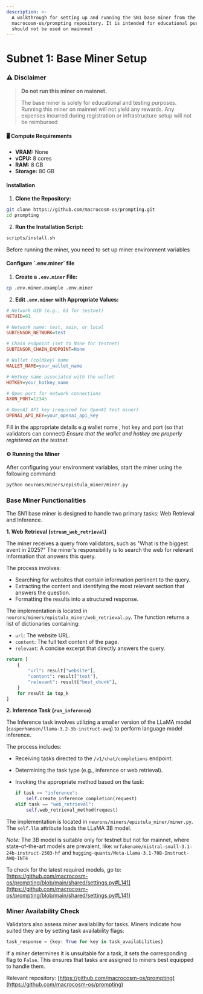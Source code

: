```yaml
---
description: >-
  A walkthrough for setting up and running the SN1 base miner from the
  macrocosm-os/prompting repository. It is intended for educational purposes and
  should not be used on mainnnet
---
```


# Subnet 1: Base Miner Setup

### ⚠️ Disclaimer

> **Do not run this miner on mainnet.**
>
> The base miner is solely for educational and testing purposes. Running this miner on mainnet will not yield any rewards. Any expenses incurred during registration or infrastructure setup will not be reimbursed

#### 🖥️ Compute Requirements

* **VRAM:** None
* **vCPU:** 8 cores
* **RAM:** 8 GB
* **Storage:** 80 GB



#### Installation&#x20;

1. **Clone the Repository:**

```bash
git clone https://github.com/macrocosm-os/prompting.git
cd prompting
```



2. **Run the Installation Script:**

```bash
scripts/install.sh
```

Before running the miner, you need to set up miner environment variables



#### Configure \`.env.miner\` file&#x20;

1. **Create a `.env.miner` File:**

```bash
cp .env.miner.example .env.miner
```



2. **Edit `.env.miner` with Appropriate Values:**

```ini
# Network UID (e.g., 61 for testnet)
NETUID=61

# Network name: test, main, or local
SUBTENSOR_NETWORK=test

# Chain endpoint (set to None for testnet)
SUBTENSOR_CHAIN_ENDPOINT=None

# Wallet (coldkey) name
WALLET_NAME=your_wallet_name

# Hotkey name associated with the wallet
HOTKEY=your_hotkey_name

# Open port for network connections
AXON_PORT=12345

# OpenAI API key (required for OpenAI test miner)
OPENAI_API_KEY=your_openai_api_key
```

Fill in the appropriate details e.g wallet name , hot key and port (so that validators can connect) _Ensure that the wallet and hotkey are properly registered on the testnet._



#### ⚙️ Running the Miner

After configuring your environment variables, start the miner using the following command:​

```bash
python neurons/miners/epistula_miner/miner.py
```



### Base Miner Functionalities

The SN1 base miner is designed to handle two primary tasks: Web Retrieval and Inference.

**1. Web Retrieval (`stream_web_retrieval`)**

The miner receives a query from validators, such as "What is the biggest event in 2025?" The miner's responsibility is to search the web for relevant information that answers this query.​

The process involves:​

* Searching for websites that contain information pertinent to the query.
* Extracting the content and identifying the most relevant section that answers the question.
* Formatting the results into a structured response.​

The implementation is located in `neurons/miners/epistula_miner/web_retrieval.py`. The function returns a list of dictionaries containing:​

* `url`: The website URL.
* `content`: The full text content of the page.
* `relevant`: A concise excerpt that directly answers the query.​

```python
return [
    {
        "url": result["website"],
        "content": result["text"],
        "relevant": result["best_chunk"],
    }
    for result in top_k
]
```



**2. Inference Task (`run_inference`)**

The Inference task involves utilizing a smaller version of the LLaMA model (`casperhansen/llama-3.2-3b-instruct-awq`) to perform language model inference.​

The process includes:​

* Receiving tasks directed to the `/v1/chat/completions` endpoint.
* Determining the task type (e.g., inference or web retrieval).
*   Invoking the appropriate method based on the task:​

    ```python
    if task == "inference":
        self.create_inference_completion(request)
    elif task == "web_retrieval":
        self.web_retrieval_method(request)
    ```

The implementation is located in `neurons/miners/epistula_miner/miner.py`. The `self.llm` attribute loads the LLaMA 3B model.​

_Note:_ The 3B model is suitable only for testnet but not for mainnet, where state-of-the-art models are prevalent, like: `mrfakename/mistral-small-3.1-24b-instruct-2503-hf`  and `hugging-quants/Meta-Llama-3.1-70B-Instruct-AWQ-INT4`&#x20;

To check for the latest required models, go to:  [https://github.com/macrocosm-os/prompting/blob/main/shared/settings.py#L141](https://github.com/macrocosm-os/prompting/blob/main/shared/settings.py#L141)



### Miner Availability Check

Validators also assess miner availability for tasks. Miners indicate how suited they are by setting task availability flags:​

```python
task_response = {key: True for key in task_availabilities}
```

If a miner determines it is unsuitable for a task, it sets the corresponding flag to `False`. This ensures that tasks are assigned to miners best equipped to handle them.



Relevant repository: [https://github.com/macrocosm-os/prompting](https://github.com/macrocosm-os/prompting)



